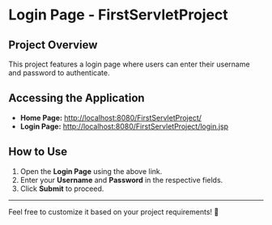 # Login Page - FirstServletProject

## Project Overview
This project features a login page where users can enter their username and password to authenticate.

## Accessing the Application
- **Home Page:** [http://localhost:8080/FirstServletProject/](http://localhost:8080/FirstServeletProject/)  
- **Login Page:** [http://localhost:8080/FirstServletProject/login.jsp](http://localhost:8080/FirstServeletProject/login.jsp)  

## How to Use
1. Open the **Login Page** using the above link.  
2. Enter your **Username** and **Password** in the respective fields.  
3. Click **Submit** to proceed.  

---
Feel free to customize it based on your project requirements! 🚀
